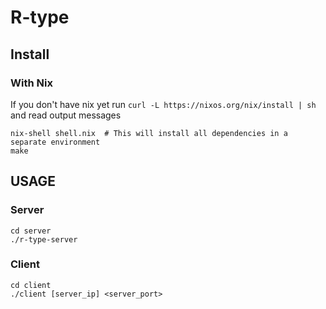 # R-type

## Install

### With Nix
If you don't have nix yet run `curl -L https://nixos.org/nix/install | sh` and read output messages
```shell script
nix-shell shell.nix  # This will install all dependencies in a separate environment
make
```

## USAGE

### Server
```
cd server
./r-type-server
```

### Client
```
cd client
./client [server_ip] <server_port>
```
